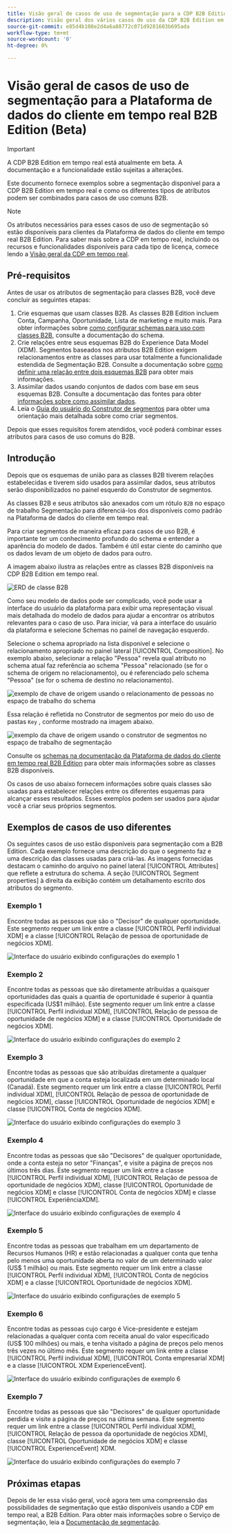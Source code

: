```yaml
---
title: Visão geral de casos de uso de segmentação para a CDP B2B Edition em tempo real.
description: Visão geral dos vários casos de uso da CDP B2B Edition em tempo real disponíveis.
source-git-commit: e85d4b108e2d4a6a88772c071d9281603b695ada
workflow-type: tm+mt
source-wordcount: '0'
ht-degree: 0%

---
```


# Visão geral de casos de uso de segmentação para a Plataforma de dados do cliente em tempo real B2B Edition (Beta)

<!-- This document relates to this [ticket](https://jira.corp.adobe.com/browse/PLAT-100468) -->

>[!IMPORTANT]
>
>A CDP B2B Edition em tempo real está atualmente em beta. A documentação e a funcionalidade estão sujeitas a alterações.

Este documento fornece exemplos sobre a segmentação disponível para a CDP B2B Edition em tempo real e como os diferentes tipos de atributos podem ser combinados para casos de uso comuns B2B.

>[!NOTE]
>
>Os atributos necessários para esses casos de uso de segmentação só estão disponíveis para clientes da Plataforma de dados do cliente em tempo real B2B Edition. Para saber mais sobre a CDP em tempo real, incluindo os recursos e funcionalidades disponíveis para cada tipo de licença, comece lendo a [Visão geral da CDP em tempo real](../overview.md).

## Pré-requisitos

Antes de usar os atributos de segmentação para classes B2B, você deve concluir as seguintes etapas:

1. Crie esquemas que usam classes B2B. As classes B2B Edition incluem Conta, Campanha, Oportunidade, Lista de marketing e muito mais. Para obter informações sobre [como configurar schemas para uso com classes B2B](../schemas/b2b.md), consulte a documentação do schema.
1. Crie relações entre seus esquemas B2B do Experience Data Model (XDM). Segmentos baseados nos atributos B2B Edition exigem relacionamentos entre as classes para usar totalmente a funcionalidade estendida de Segmentação B2B. Consulte a documentação sobre [como definir uma relação entre dois esquemas B2B](../../xdm/tutorials/relationship-b2b.md) para obter mais informações.
1. Assimilar dados usando conjuntos de dados com base em seus esquemas B2B. Consulte a documentação das fontes para obter [informações sobre como assimilar dados](../../sources/connectors/adobe-applications/marketo/marketo.md).
1. Leia o [Guia do usuário do Construtor de segmentos](../../segmentation/ui/segment-builder.md) para obter uma orientação mais detalhada sobre como criar segmentos.

Depois que esses requisitos forem atendidos, você poderá combinar esses atributos para casos de uso comuns do B2B.

## Introdução

Depois que os esquemas de união para as classes B2B tiverem relações estabelecidas e tiverem sido usados para assimilar dados, seus atributos serão disponibilizados no painel esquerdo do Construtor de segmentos.

As classes B2B e seus atributos são anexados com um rótulo `B2B` no espaço de trabalho Segmentação para diferenciá-los dos disponíveis como padrão na Plataforma de dados do cliente em tempo real.

Para criar segmentos de maneira eficaz para casos de uso B2B, é importante ter um conhecimento profundo do schema e entender a aparência do modelo de dados. Também é útil estar ciente do caminho que os dados levam de um objeto de dados para outro.

A imagem abaixo ilustra as relações entre as classes B2B disponíveis na CDP B2B Edition em tempo real.

![ERD de classe B2B](../assets/segmentation/b2b-classes.png)

Como seu modelo de dados pode ser complicado, você pode usar a interface do usuário da plataforma para exibir uma representação visual mais detalhada do modelo de dados para ajudar a encontrar os atributos relevantes para o caso de uso. Para iniciar, vá para a interface do usuário da plataforma e selecione Schemas no painel de navegação esquerdo.

Selecione o schema apropriado na lista disponível e selecione o relacionamento apropriado no painel lateral [!UICONTROL Composition]. No exemplo abaixo, selecionar a relação &quot;Pessoa&quot; revela qual atributo no schema atual faz referência ao schema &quot;Pessoa&quot; relacionado (se for o schema de origem no relacionamento), ou é referenciado pelo schema &quot;Pessoa&quot; (se for o schema de destino no relacionamento).

![exemplo de chave de origem usando o relacionamento de pessoas no espaço de trabalho do schema](../assets/segmentation/source-key-schema-relationship-example.png)

Essa relação é refletida no Construtor de segmentos por meio do uso de pastas `Key` , conforme mostrado na imagem abaixo.

![exemplo da chave de origem usando o construtor de segmentos no espaço de trabalho de segmentação](../assets/segmentation/source-key-segmentation-example.png)

Consulte os [schemas na documentação da Plataforma de dados do cliente em tempo real B2B Edition](../schemas/b2b.md) para obter mais informações sobre as classes B2B disponíveis.

Os casos de uso abaixo fornecem informações sobre quais classes são usadas para estabelecer relações entre os diferentes esquemas para alcançar esses resultados. Esses exemplos podem ser usados para ajudar você a criar seus próprios segmentos.

## Exemplos de casos de uso diferentes

Os seguintes casos de uso estão disponíveis para segmentação com a B2B Edition. Cada exemplo fornece uma descrição do que o segmento faz e uma descrição das classes usadas para criá-las. As imagens fornecidas destacam o caminho do arquivo no painel lateral [!UICONTROL Attributes] que reflete a estrutura do schema. A seção [!UICONTROL Segment properties] à direita da exibição contém um detalhamento escrito dos atributos do segmento.

### Exemplo 1

Encontre todas as pessoas que são o &quot;Decisor&quot; de qualquer oportunidade. Este segmento requer um link entre a classe [!UICONTROL Perfil individual XDM] e a classe [!UICONTROL Relação de pessoa de oportunidade de negócios XDM].

![Interface do usuário exibindo configurações do exemplo 1](../assets/segmentation/example-1.png)

### Exemplo 2

Encontre todas as pessoas que são diretamente atribuídas a quaisquer oportunidades das quais a quantia de oportunidade é superior à quantia especificada (US$1 milhão). Este segmento requer um link entre a classe [!UICONTROL Perfil individual XDM], [!UICONTROL Relação de pessoa de oportunidade de negócios XDM] e a classe [!UICONTROL Oportunidade de negócios XDM].

![Interface do usuário exibindo configurações do exemplo 2](../assets/segmentation/example-2.png)

### Exemplo 3

Encontre todas as pessoas que são atribuídas diretamente a qualquer oportunidade em que a conta esteja localizada em um determinado local (Canadá). Este segmento requer um link entre a classe [!UICONTROL Perfil individual XDM], [!UICONTROL Relação de pessoa de oportunidade de negócios XDM], classe [!UICONTROL Oportunidade de negócios XDM] e classe [!UICONTROL Conta de negócios XDM].

![Interface do usuário exibindo configurações do exemplo 3](../assets/segmentation/example-3.png)

### Exemplo 4

Encontre todas as pessoas que são &quot;Decisores&quot; de qualquer oportunidade, onde a conta esteja no setor &quot;Finanças&quot;, e visite a página de preços nos últimos três dias. Este segmento requer um link entre a classe [!UICONTROL Perfil individual XDM], [!UICONTROL Relação de pessoa de oportunidade de negócios XDM], classe [!UICONTROL Oportunidade de negócios XDM] e classe [!UICONTROL Conta de negócios XDM] e classe [!UICONTROL ExperiênciaXDM].

![Interface do usuário exibindo configurações de exemplo 4](../assets/segmentation/example-4.png)

### Exemplo 5

Encontre todas as pessoas que trabalham em um departamento de Recursos Humanos (HR) e estão relacionadas a qualquer conta que tenha pelo menos uma oportunidade aberta no valor de um determinado valor (US$ 1 milhão) ou mais. Este segmento requer um link entre a classe [!UICONTROL Perfil individual XDM], [!UICONTROL Conta de negócios XDM] e a classe [!UICONTROL Oportunidade de negócios XDM].

![Interface do usuário exibindo configurações de exemplo 5](../assets/segmentation/example-5.png)

### Exemplo 6

Encontre todas as pessoas cujo cargo é Vice-presidente e estejam relacionadas a qualquer conta com receita anual do valor especificado (US$ 100 milhões) ou mais, e tenha visitado a página de preços pelo menos três vezes no último mês. Este segmento requer um link entre a classe [!UICONTROL Perfil individual XDM], [!UICONTROL Conta empresarial XDM] e a classe [!UICONTROL XDM ExperienceEvent].

![Interface do usuário exibindo configurações de exemplo 6](../assets/segmentation/example-6.png)

### Exemplo 7

Encontre todas as pessoas que são &quot;Decisores&quot; de qualquer oportunidade perdida e visite a página de preços na última semana. Este segmento requer um link entre a classe [!UICONTROL Perfil individual XDM], [!UICONTROL Relação de pessoa da oportunidade de negócios XDM], classe [!UICONTROL Oportunidade de negócios XDM] e classe [!UICONTROL ExperienceEvent] XDM.

![Interface do usuário exibindo configurações do exemplo 7](../assets/segmentation/example-7.png)

## Próximas etapas

Depois de ler essa visão geral, você agora tem uma compreensão das possibilidades de segmentação que estão disponíveis usando a CDP em tempo real, a B2B Edition. Para obter mais informações sobre o Serviço de segmentação, leia a [Documentação de segmentação](../../segmentation/home.md).
